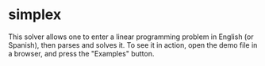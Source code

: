 # simplex
This solver allows one to enter a linear programming problem in English (or Spanish), then parses and solves it. To see it in action, open the demo file in a browser, and press the "Examples" button.
